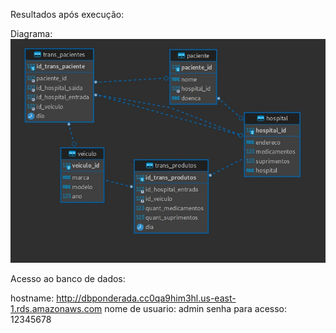 Resultados após execução:


Diagrama:
<img src="diagrama.jpg">


Acesso ao banco de dados:

hostname: http://dbponderada.cc0qa9him3hl.us-east-1.rds.amazonaws.com
nome de usuario: admin
senha para acesso: 12345678
